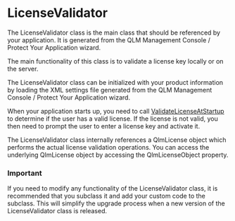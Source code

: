 # LicenseValidator

The LicenseValidator class is the main class that should be referenced by your application. It is generated from the QLM Management Console / Protect Your Application wizard.

The main functionality of this class is to validate a license key locally or on the server.

The LicenseValidator class can be initialized with your product information by loading the XML settings file generated from the QLM Management Console / Protect Your Application wizard.

When your application starts up, you need to call [ValidateLicenseAtStartup ](https://soraco.readme.io/reference/validatelicenseatstartup-2)to determine if the user has a valid license. If the license is not valid, you then need to prompt the user to enter a license key and activate it.

The LicenseValidator class internally references a QlmLicense object which performs the actual license validation operations. You can access the underlying QlmLicense object by accessing the QlmLicenseObject property.

### Important

If you need to modify any functionality of the LicenseValidator class, it is recommended that you subclass it and add your custom code to the subclass. This will simplify the upgrade process when a new version of the LicenseValidator class is released.
